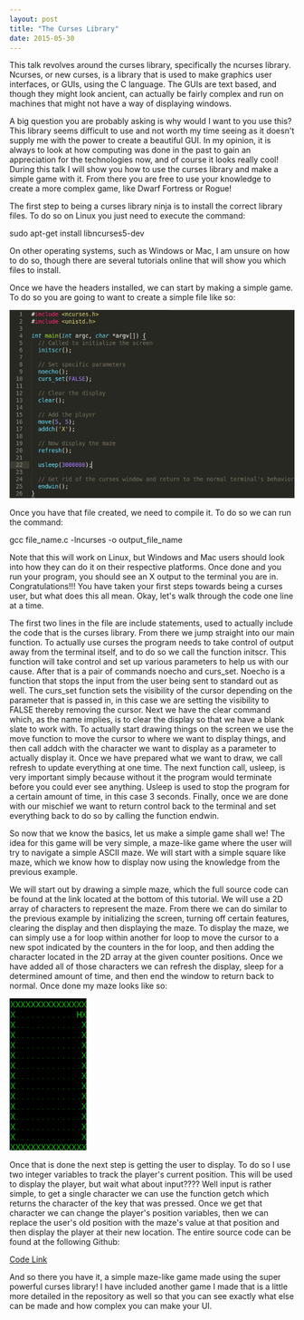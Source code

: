```yaml
---
layout: post
title: "The Curses Library"
date: 2015-05-30
---
```


This talk revolves around the curses library, specifically the ncurses library. Ncurses, or
new curses, is a library that is used to make graphics user interfaces, or GUIs, using the
C language. The GUIs are text based, and though they might look ancient, can actually be
fairly complex and run on machines that might not have a way of displaying windows. 

A big question you are probably asking is why would I want to you use this? This library
seems difficult to use and not worth my time seeing as it doesn't supply me with the power
to create a beautiful GUI. In my opinion, it is always to look at how computing was done in
the past to gain an appreciation for the technologies now, and of course it looks really cool!
During this talk I will show you how to use the curses library and make a simple game with
it. From there you are free to use your knowledge to create a more complex game, like 
Dwarf Fortress or Rogue!

The first step to being a curses library ninja is to install the correct library files. To do
so on Linux you just need to execute the command:

sudo apt-get install libncurses5-dev

On other operating systems, such as Windows or Mac, I am unsure on how to do so, though there
are several tutorials online that will show you which files to install.

Once we have the headers installed, we can start by making a simple game. To do so you are going
to want to create a simple file like so:

<div class="codeSnip">
	<img src="/images/techtalks/curses/first_window_pic.png"
		alt="Basic Curses Output" />
</div>

Once you have that file created, we need to compile it. To do so we can run the command:

gcc file_name.c -lncurses -o output_file_name

Note that this will work on Linux, but Windows and Mac users should look into how they can do it
on their respective platforms. Once done and you run your program, you should see an X output to
the terminal you are in. Congratulations!!! You have taken your first steps towards being a
curses user, but what does this all mean. Okay, let's walk through the code one line at a time.

The first two lines in the file are include statements, used to actually include the code that
is the curses library. From there we jump straight into our main function. To actually use curses
the program needs to take control of output away from the terminal itself, and to do so we call
the function initscr. This function will take control and set up various parameters to help us
with our cause. After that is a pair of commands noecho and curs_set. Noecho is a function that
stops the input from the user being sent to standard out as well. The curs_set function sets the
visibility of the cursor depending on the parameter that is passed in, in this case we are setting
the visibility to FALSE thereby removing the cursor. Next we have the clear command which, as the
name implies, is to clear the display so that we have a blank slate to work with. To actually
start drawing things on the screen we use the move function to move the cursor to where we want
to display things, and then call addch with the character we want to display as a parameter to 
actually display it. Once we have prepared what we want to draw, we call refresh to update everything
at one time. The next function call, usleep, is very important simply because without it the 
program would terminate before you could ever see anything. Usleep is used to stop the program
for a certain amount of time, in this case 3 seconds. Finally, once we are done with our mischief
we want to return control back to the terminal and set everything back to do so by calling the
function endwin.

So now that we know the basics, let us make a simple game shall we! The idea for this game will
be very simple, a maze-like game where the user will try to navigate a simple ASCII maze. We
will start with a simple square like maze, which we know how to display now using the knowledge
from the previous example.

We will start out by drawing a simple maze, which the full source code can be found at the link
located at the bottom of this tutorial. We will use a 2D array
of characters to represent the maze. From there we can do similar to the previous example by
initializing the screen, turning off certain features, clearing the display and then displaying 
the maze. To display the maze, we can simply use a for loop within another for loop to move the
cursor to a new spot indicated by the counters in the for loop, and then adding the character
located in the 2D array at the given counter positions. Once we have added all of those characters
we can refresh the display, sleep for a determined amount of time, and then end the window to 
return back to normal. Once done my maze looks like so:

<div class="codeSnip">
	<img src="/images/techtalks/curses/simple_maze.png"
		alt="Simple Maze" />
</div>

Once that is done the next step is getting the user to display. To do so I use two integer
variables to track the player's current position. This will be used to display the player, but
wait what about input???? Well input is rather simple, to get a single character we can use the
function getch which returns the character of the key that was pressed. Once we get that
character we can change the player's position variables, then we can replace the user's old
position with the maze's value at that position and then display the player at their new location.
The entire source code can be found at the following Github:

<a href="https://github.com/B50calabrese/TechTalkCode">Code Link</a>

And so there you have it, a simple maze-like game made using the super powerful curses library!
I have included another game I made that is a little more detailed in the repository as well so
that you can see exactly what else can be made and how complex you can make your UI.